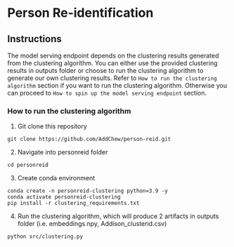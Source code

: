 # Person Re-identification

## Instructions

The model serving endpoint depends on the clustering results generated from the clustering algorithm. You can either use the provided clustering results in outputs folder or choose to run the clustering algorithm to generate our own clustering results. Refer to `How to run the clustering algorithm` section if you want to run the clustering algorithm. Otherwise you can proceed to `How to spin up the model serving endpoint` section.

### How to run the clustering algorithm

1. Git clone this repository
```shell
git clone https://github.com/AddChew/person-reid.git
```

2. Navigate into personreid folder
```shell
cd personreid
```

3. Create conda environment
```shell
conda create -n personreid-clustering python=3.9 -y
conda activate personreid-clustering
pip install -r clustering_requirements.txt
```

4. Run the clustering algorithm, which will produce 2 artifacts in outputs folder (i.e. embeddings.npy, Addison_clusterid.csv)
```shell
python src/clustering.py
```